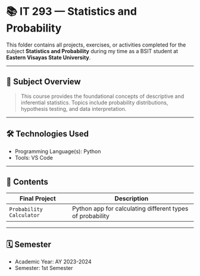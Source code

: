 # 📚 IT 293 — Statistics and Probability

This folder contains all projects, exercises, or activities completed for the subject **Statistics and Probability** during my time as a BSIT student at **Eastern Visayas State University**.

---

## 🧠 Subject Overview

> This course provides the foundational concepts of descriptive and inferential statistics. Topics include probability distributions, hypothesis testing, and data interpretation.

---

## 🛠️ Technologies Used

- Programming Language(s): Python
- Tools: VS Code

---

## 📂 Contents

| **Final Project**           | **Description**                                           |
|-----------------------------|-----------------------------------------------------------|
| `Probability Calculator`    | Python app for calculating different types of probability |

---

## 🗓️ Semester

- Academic Year: AY 2023-2024  
- Semester: 1st Semester
